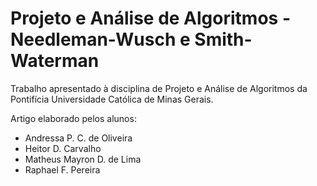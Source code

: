 # Projeto e Análise de Algoritmos - Needleman-Wusch e Smith-Waterman

Trabalho apresentado à disciplina de Projeto e Análise de Algoritmos da Pontifícia Universidade Católica de Minas Gerais.

Artigo elaborado pelos alunos:
- Andressa P. C. de Oliveira
- Heitor D. Carvalho
- Matheus Mayron D. de Lima
- Raphael F. Pereira
